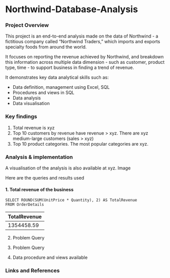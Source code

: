 
# Northwind-Database-Analysis
### Project Overview
This project is an end-to-end analysis made on the data of Northwind - a fictitious company called “Northwind Traders,” which imports and exports specialty foods from around the world.

It focuses on reporting the revenue achieved by Northwind, and breakdown this information across multiple data dimension - such as customer, product type, time - to support business in finding a trend of revenue.

It demonstrates key data analytical skills such as:
- Data definition, management using Excel, SQL
- Procedures and views in SQL
- Data analysis 
- Data visualisation

### Key findings
1. Total revenue is xyz
2. Top 10 customers by revenue have revenue > xyz. There are xyz medium-large customers (sales > xyz) 
3. Top 10 product categories. The most popular categories are xyz.

### Analysis & implementation
A visualisation of the analysis is also available at xyz.
Image

Here are the queries and results used

#### 1. Total revenue of the business
```
SELECT ROUND(SUM(UnitPrice * Quantity), 2) AS TotalRevenue
FROM OrderDetails
```

|TotalRevenue|
|:----|
|1354458.59|

2. Problem
Query

3. Problem
Query

4. Data procedure and views available

### Links and References
